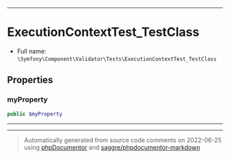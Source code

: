 ***

# ExecutionContextTest_TestClass

* Full name: `\Symfony\Component\Validator\Tests\ExecutionContextTest_TestClass`

## Properties

### myProperty

```php
public $myProperty
```

***



***
> Automatically generated from source code comments on 2022-06-25 using [phpDocumentor](http://www.phpdoc.org/) and [saggre/phpdocumentor-markdown](https://github.com/Saggre/phpDocumentor-markdown)
